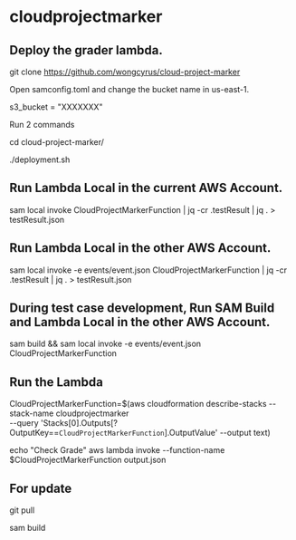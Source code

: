 # cloudprojectmarker

## Deploy the grader lambda.
git clone https://github.com/wongcyrus/cloud-project-marker

Open samconfig.toml and change the bucket name in us-east-1.

s3_bucket = "XXXXXXX"

Run 2 commands

cd cloud-project-marker/

./deployment.sh


## Run Lambda Local in the current AWS Account.
sam local invoke CloudProjectMarkerFunction | jq -cr .testResult | jq . > testResult.json

## Run Lambda Local in the other AWS Account.
sam local invoke -e events/event.json CloudProjectMarkerFunction | jq -cr .testResult | jq . > testResult.json

## During test case development, Run SAM Build and Lambda Local in the other AWS Account.
sam build && sam local invoke -e events/event.json CloudProjectMarkerFunction 

## Run the Lambda
CloudProjectMarkerFunction=$(aws cloudformation describe-stacks --stack-name cloudprojectmarker \
--query 'Stacks[0].Outputs[?OutputKey==`CloudProjectMarkerFunction`].OutputValue' --output text)

echo "Check Grade"
aws lambda invoke --function-name $CloudProjectMarkerFunction output.json

## For update
git pull 

sam build
